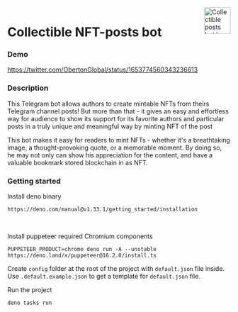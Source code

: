 <a href="https://pi.oberton.io/#/">
    <img src="https://i.ibb.co/dfRJQTF/Screenshot-2023-03-15-at-15-14-05.png" alt="Collectible posts bot logo" title="Collectibe posts bot" align="right" height="60" />
</a>

# Collectible NFT-posts bot
### Demo
https://twitter.com/ObertonGlobal/status/1653774560343236613

### Description

This Telegram bot allows authors to create mintable NFTs from theirs Telegram channel posts! 
But more than that - it gives an easy and effortless way for audience to show its support for its favorite authors and particular posts in a truly unique and meaningful way by minting NFT of the post

This bot makes it easy for readers to mint NFTs - whether it's a breathtaking image, a thought-provoking quote, or a memorable moment. By doing so, he may not only can show his appreciation for the content, and have a valuable bookmark stored blockchain in as NFT.

### Getting started

Install deno binary
```
https://deno.com/manual@v1.33.1/getting_started/installation
```
<br/>

Install puppeteer required Chromium components
```
PUPPETEER_PRODUCT=chrome deno run -A --unstable https://deno.land/x/puppeteer@16.2.0/install.ts
```

Create `config` folder at the root of the project with `default.json` file inside. <br/>
Use `.default.example.json` to get a template for `default.json` file.

Run the project

```
deno tasks run
```



